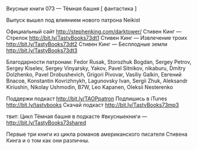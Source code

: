 Вкусные книги 073 — Тёмная башня [ фантастика ]

Выпуск вышел под влиянием нового патрона Neikist 

Официальный сайт http://stephenking.com/darktower/
Стивен Кинг — Стрелок http://bit.ly/TastyBooks73dt1
Стивен Кинг — Извлечение троих http://bit.ly/TastyBooks73dt2
Стивен Кинг — Бесплодные земли http://bit.ly/TastyBooks73dt3

Благодарности патронам:
Fedor Rusak, Storozhuk Bogdan, Sergey Petrov, Sergey Kiselev, 
Sergey Vinyarsky, Yakov, Pavel Sitnikov, nikaburu, Dmitry Dolzhenko, 
Pavel Drobushevich, Grigori Pivovar, Vasiliy Galkin, Евгений Власов, 
Konstantin Kovrizhnykh, Lagunovsky Ivan, Sergii Zhuk, Aleksandr Kiriushin, 
Nikolay Ushmodin, B7W, Leo Kapanen, Oleksii Nesterenko

Поддержи подкаст http://bit.ly/TAOPpatron
Подпишись в iTunes http://bit.ly/tastybooks
Скачай подкаст http://bit.ly/TastyBooks73mp3

твит:
Цикл Тёмная башня в подкасте #вкусныекниги — http://bit.ly/TastyBooks73shared





Первые три книги из цикла романов американского писателя Стивена Кинга и о том как они различны.




